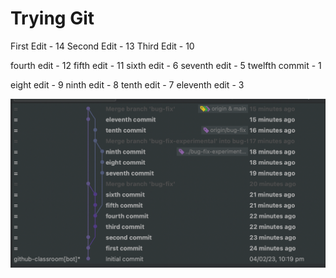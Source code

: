 # Trying Git
 
First Edit - 14
Second Edit - 13
Third Edit - 10

fourth edit - 12
fifth edit  - 11
sixth edit - 6
seventh edit  - 5
twelfth commit - 1 

eight edit - 9
ninth edit  - 8
tenth edit - 7
eleventh edit - 3


![commmit_graph.png](https://github.com/Rishiii7/Trying-Git/blob/main/commmit_graph.png)